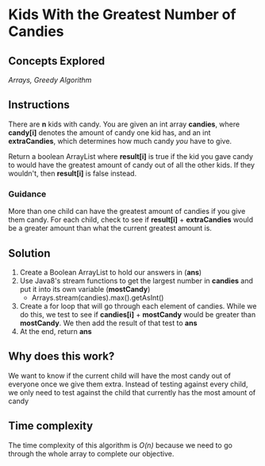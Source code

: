 # Kids With the Greatest Number of Candies
## Concepts Explored
_Arrays, Greedy Algorithm_

## Instructions
There are **n** kids with candy. You are given an int array **candies**, where **candy[i]** denotes the amount of candy one kid has, and an int **extraCandies**,  which determines how much candy _you_ have to give.

Return a boolean ArrayList where **result[i]** is true if the kid you gave candy to would have the greatest amount of candy out of all the other kids. If they wouldn't, then **result[i]** is false instead.

### Guidance
More than one child can have the greatest amount of candies if you give them candy. For each child, check to see if **result[i]** + **extraCandies** would be a greater amount than what the current greatest amount is.

## Solution
1. Create a Boolean ArrayList to hold our answers in (**ans**)
2. Use Java8's stream functions to get the largest number in **candies** and put it into its own variable (**mostCandy**)
   * Arrays.stream(candies).max().getAsInt()
3. Create a for loop that will go through each element of candies. While we do this, we test to see if **candies[i]** + **mostCandy** would be greater than **mostCandy**. We then add the result of that test to **ans**
4. At the end, return **ans**

## Why does this work?
We want to know if the current child will have the most candy out of everyone once we give them extra. Instead of testing against every child, we only need to test against the child that currently has the most amount of candy

## Time complexity
The time complexity of this algorithm is _O(n)_ because we need to go through the whole array to complete our objective.
